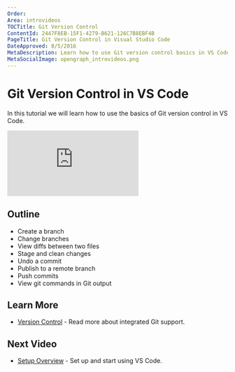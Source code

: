 ```yaml
---
Order:
Area: introvideos
TOCTitle: Git Version Control
ContentId: 2447F8EB-15F1-4279-B621-126C7B8EBF4B
PageTitle: Git Version Control in Visual Studio Code
DateApproved: 8/5/2016
MetaDescription: Learn how to use Git version control basics in VS Code.
MetaSocialImage: opengraph_introvideos.png
---
```


# Git Version Control in VS Code

In this tutorial we will learn how to use the basics of Git version control in VS Code. 

<iframe src="https://www.youtube.com/embed/AKNYgP0yEOY?rel=0&amp;disablekb=0&amp;modestbranding=1&amp;showinfo=0" frameborder="0" allowfullscreen></iframe>

## Outline

* Create a branch
* Change branches
* View diffs between two files
* Stage and clean changes
* Undo a commit
* Publish to a remote branch
* Push commits
* View git commands in Git output

## Learn More

* [Version Control](/docs/editor/versioncontrol.md) - Read more about integrated Git support. 

## Next Video

* [Setup Overview](/docs/setup/setup-overview.md) - Set up and start using VS Code.